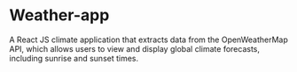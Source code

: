 # Weather-app

A React JS climate application that extracts data from the OpenWeatherMap API, which allows users to view and display global climate forecasts, including sunrise and sunset times.
